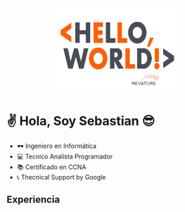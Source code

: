 <p align="center">
  <img width="280" height="200" src="./assets/gif/hello_world.gif">
</p>

# :v: Hola, Soy Sebastian :sunglasses:

- :dark_sunglasses: Ingeniero en Informática
- :computer: Tecnico Analísta Programador
- :books: Certificado en CCNA
- :telephone_receiver: Thecnical Support by Google

## Experiencia

